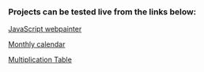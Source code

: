 ### Projects can be tested live from the links below:

[JavaScript webpainter](https://plamen33.github.io/Javascript/webpainter.html)

[Monthly calendar](https://plamen33.github.io/Javascript/Monthly%20Calendar%20with%20Javascript.html)

[Multiplication Table](https://plamen33.github.io/Javascript/MultiplicationTable.html)
 	
